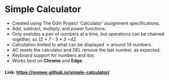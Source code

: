 # Simple Calculator
- Created using The Odin Project 'Calculator' assignment specifications.
- Add, subtract, multiply, and power functions.
- Only evalutes a pair of numbers at a time, but operations can be chained together, so *12 + 7 - 5 * 3 =42.*
- Calculation limited to what can be displayed -> around 14 numbers.
- AC resets the calculator and DEL remove the last number, as expected.
- Keyboard support for numbers and dot.
- Works best on **Chrome** and **Edge**.
#### Link: https://onmee.github.io/simple-calculator/